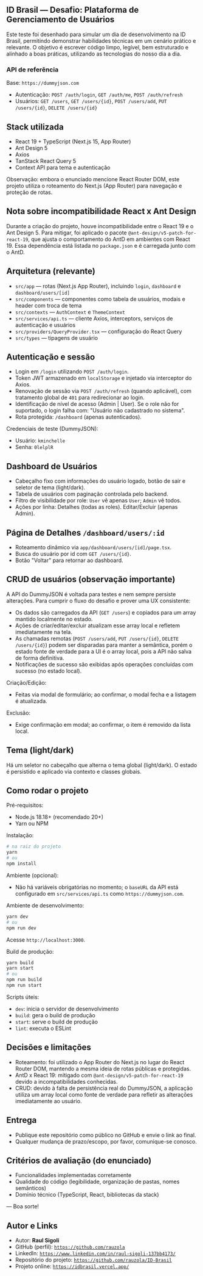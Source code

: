 ## ID Brasil — Desafio: Plataforma de Gerenciamento de Usuários

Este teste foi desenhado para simular um dia de desenvolvimento na ID Brasil, permitindo demonstrar habilidades técnicas em um cenário prático e relevante. O objetivo é escrever código limpo, legível, bem estruturado e alinhado a boas práticas, utilizando as tecnologias do nosso dia a dia.

### API de referência
Base: `https://dummyjson.com`
- Autenticação: `POST /auth/login`, `GET /auth/me`, `POST /auth/refresh`
- Usuários: `GET /users`, `GET /users/{id}`, `POST /users/add`, `PUT /users/{id}`, `DELETE /users/{id}`


## Stack utilizada
- React 19 + TypeScript (Next.js 15, App Router)
- Ant Design 5
- Axios
- TanStack React Query 5
- Context API para tema e autenticação

Observação: embora o enunciado mencione React Router DOM, este projeto utiliza o roteamento do Next.js (App Router) para navegação e proteção de rotas.


## Nota sobre incompatibilidade React x Ant Design
Durante a criação do projeto, houve incompatibilidade entre o React 19 e o Ant Design 5. Para mitigar, foi aplicado o pacote `@ant-design/v5-patch-for-react-19`, que ajusta o comportamento do AntD em ambientes com React 19. Essa dependência está listada no `package.json` e é carregada junto com o AntD.


## Arquitetura (relevante)
- `src/app` — rotas (Next.js App Router), incluindo `login`, `dashboard` e `dashboard/users/[id]`
- `src/components` — componentes como tabela de usuários, modais e header com troca de tema
- `src/contexts` — `AuthContext` e `ThemeContext`
- `src/services/api.ts` — cliente Axios, interceptors, serviços de autenticação e usuários
- `src/providers/QueryProvider.tsx` — configuração do React Query
- `src/types` — tipagens de usuário


## Autenticação e sessão
- Login em `/login` utilizando `POST /auth/login`.
- Token JWT armazenado em `localStorage` e injetado via interceptor do Axios.
- Renovação de sessão via `POST /auth/refresh` (quando aplicável), com tratamento global de `401` para redirecionar ao login.
- Identificação de nível de acesso (Admin | User). Se o role não for suportado, o login falha com: "Usuário não cadastrado no sistema".
- Rota protegida: `/dashboard` (apenas autenticados).

Credenciais de teste (DummyJSON):
- Usuário: `kminchelle`
- Senha: `0lelplR`


## Dashboard de Usuários
- Cabeçalho fixo com informações do usuário logado, botão de sair e seletor de tema (light/dark).
- Tabela de usuários com paginação controlada pelo backend.
- Filtro de visibilidade por role: `User` vê apenas `User`; `Admin` vê todos.
- Ações por linha: Detalhes (todas as roles). Editar/Excluir (apenas Admin).


## Página de Detalhes `/dashboard/users/:id`
- Roteamento dinâmico via `app/dashboard/users/[id]/page.tsx`.
- Busca do usuário por id com `GET /users/{id}`.
- Botão "Voltar" para retornar ao dashboard.


## CRUD de usuários (observação importante)
A API do DummyJSON é voltada para testes e nem sempre persiste alterações. Para cumprir o fluxo do desafio e prover uma UX consistente:
- Os dados são carregados da API (`GET /users`) e copiados para um array mantido localmente no estado.
- Ações de criar/editar/excluir atualizam esse array local e refletem imediatamente na tela.
- As chamadas remotas (`POST /users/add`, `PUT /users/{id}`, `DELETE /users/{id}`) podem ser disparadas para manter a semântica, porém o estado fonte de verdade para a UI é o array local, pois a API não salva de forma definitiva.
- Notificações de sucesso são exibidas após operações concluídas com sucesso (no estado local).

Criação/Edição:
- Feitas via modal de formulário; ao confirmar, o modal fecha e a listagem é atualizada.

Exclusão:
- Exige confirmação em modal; ao confirmar, o item é removido da lista local.


## Tema (light/dark)
Há um seletor no cabeçalho que alterna o tema global (light/dark). O estado é persistido e aplicado via contexto e classes globais.


## Como rodar o projeto
Pré-requisitos:
- Node.js 18.18+ (recomendado 20+)
- Yarn ou NPM

Instalação:
```bash
# na raiz do projeto
yarn
# ou
npm install
```

Ambiente (opcional):
- Não há variáveis obrigatórias no momento; o `baseURL` da API está configurado em `src/services/api.ts` como `https://dummyjson.com`.

Ambiente de desenvolvimento:
```bash
yarn dev
# ou
npm run dev
```
Acesse `http://localhost:3000`.

Build de produção:
```bash
yarn build
yarn start
# ou
npm run build
npm run start
```

Scripts úteis:
- `dev`: inicia o servidor de desenvolvimento
- `build`: gera o build de produção
- `start`: serve o build de produção
- `lint`: executa o ESLint


## Decisões e limitações
- Roteamento: foi utilizado o App Router do Next.js no lugar do React Router DOM, mantendo a mesma ideia de rotas públicas e protegidas.
- AntD x React 19: mitigado com `@ant-design/v5-patch-for-react-19` devido a incompatibilidades conhecidas.
- CRUD: devido à falta de persistência real do DummyJSON, a aplicação utiliza um array local como fonte de verdade para refletir as alterações imediatamente ao usuário.


## Entrega
- Publique este repositório como público no GitHub e envie o link ao final.
- Qualquer mudança de prazo/escopo, por favor, comunique-se conosco.


## Critérios de avaliação (do enunciado)
- Funcionalidades implementadas corretamente
- Qualidade do código (legibilidade, organização de pastas, nomes semânticos)
- Domínio técnico (TypeScript, React, bibliotecas da stack)

— Boa sorte!


## Autor e Links
- Autor: **Raul Sigoli**
- GitHub (perfil): [`https://github.com/rauzola`](https://github.com/rauzola)
- LinkedIn: [`https://www.linkedin.com/in/raul-sigoli-137bb4173/`](https://www.linkedin.com/in/raul-sigoli-137bb4173/)
- Repositório do projeto: [`https://github.com/rauzola/ID-Brasil`](https://github.com/rauzola/ID-Brasil)
- Projeto online: [`https://idbrasil.vercel.app/`](https://idbrasil.vercel.app/)
